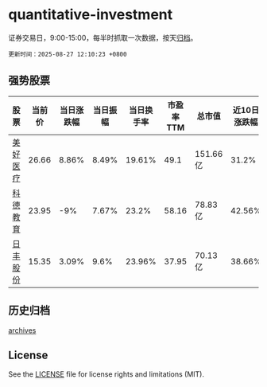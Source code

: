 # quantitative-investment

证券交易日，9:00-15:00，每半时抓取一次数据，按天[归档](archives)。

`更新时间：2025-08-27 12:10:23 +0800`

## 强势股票

|股票|当前价|当日涨跌幅|当日振幅|当日换手率|市盈率TTM|总市值|近10日涨跌幅|
|----|----|----|----|----|----|----|----|
|[美好医疗](https://xueqiu.com/S/SZ301363)|26.66|8.86%|8.49%|19.61%|49.1|151.66亿|31.2%|
|[科德教育](https://xueqiu.com/S/SZ300192)|23.95|-9%|7.67%|23.2%|58.16|78.83亿|42.56%|
|[日丰股份](https://xueqiu.com/S/SZ002953)|15.35|3.09%|9.6%|23.96%|37.95|70.13亿|38.66%|

## 历史归档

[archives](archives)

## License

See the [LICENSE](LICENSE) file for license rights and limitations (MIT).